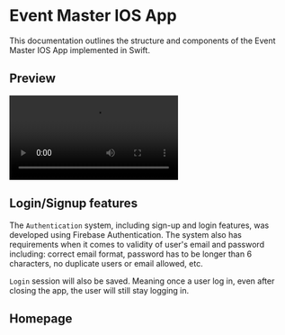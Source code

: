 # Event Master IOS App

This documentation outlines the structure and components of the Event Master IOS App implemented in Swift.

## Preview
<video src='https://youtube.com/shorts/rigvMbLewEw?feature=share'></video>

## Login/Signup features
The `Authentication` system, including sign-up and login features, was developed using Firebase Authentication. The system also has requirements when it comes to validity of user's email and password including: correct email format, password has to be longer than 6 characters, no duplicate users or email allowed, etc.

`Login` session will also be saved. Meaning once a user log in, even after closing the app, the user will still stay logging in. 

## Homepage
